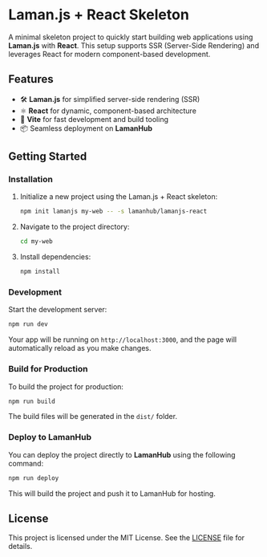 # Laman.js + React Skeleton

A minimal skeleton project to quickly start building web applications using **Laman.js** with **React**. This setup supports SSR (Server-Side Rendering) and leverages React for modern component-based development.

## Features

- 🛠 **Laman.js** for simplified server-side rendering (SSR)
- ⚛️ **React** for dynamic, component-based architecture
- 🚀 **Vite** for fast development and build tooling
- 📦 Seamless deployment on **LamanHub**

## Getting Started

### Installation

1. Initialize a new project using the Laman.js + React skeleton:

   ```bash
   npm init lamanjs my-web -- -s lamanhub/lamanjs-react
   ```

2. Navigate to the project directory:

   ```bash
   cd my-web
   ```

3. Install dependencies:

   ```bash
   npm install
   ```

### Development

Start the development server:

```bash
npm run dev
```

Your app will be running on `http://localhost:3000`, and the page will automatically reload as you make changes.

### Build for Production

To build the project for production:

```bash
npm run build
```

The build files will be generated in the `dist/` folder.

### Deploy to LamanHub

You can deploy the project directly to **LamanHub** using the following command:

```bash
npm run deploy
```

This will build the project and push it to LamanHub for hosting.

## License

This project is licensed under the MIT License. See the [LICENSE](LICENSE) file for details.

